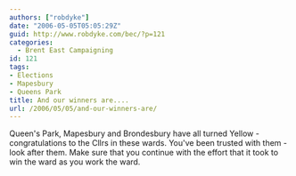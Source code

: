 ```yaml
---
authors: ["robdyke"]
date: "2006-05-05T05:05:29Z"
guid: http://www.robdyke.com/bec/?p=121
categories:
  - Brent East Campaigning
id: 121
tags:
- Elections
- Mapesbury
- Queens Park
title: And our winners are....
url: /2006/05/05/and-our-winners-are/
---
```

Queen's Park, Mapesbury and Brondesbury have all turned Yellow - congratulations to the Cllrs in these wards. You've been trusted with them - look after them. Make sure that you continue with the effort that it took to win the ward as you work the ward.